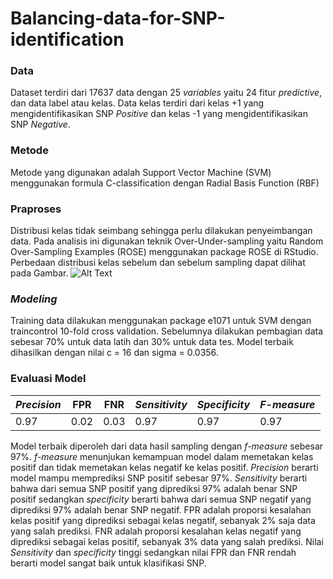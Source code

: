# Balancing-data-for-SNP-identification
### Data
Dataset terdiri dari 17637 data dengan 25 *variables* yaitu 24 fitur *predictive*, dan data label atau kelas.
Data kelas terdiri dari kelas +1 yang mengidentifikasikan SNP *Positive* dan kelas -1 yang mengidentifikasikan SNP *Negative*.
### Metode
Metode yang digunakan adalah Support Vector Machine (SVM) menggunakan formula C-classification dengan Radial Basis Function (RBF)
### Praproses
Distribusi kelas tidak seimbang sehingga perlu dilakukan penyeimbangan data.
Pada analisis ini digunakan teknik Over-Under-sampling yaitu Random Over-Sampling Examples (ROSE) menggunakan package ROSE di RStudio.
Perbedaan distribusi kelas sebelum dan sebelum sampling dapat dilihat pada Gambar.
![Alt Text](url)
### *Modeling*
Training data dilakukan menggunakan package e1071 untuk SVM dengan traincontrol 10-fold cross validation.
Sebelumnya dilakukan pembagian data sebesar 70% untuk data latih dan 30% untuk data tes.
Model terbaik dihasilkan dengan nilai c = 16 dan sigma = 0.0356.
### Evaluasi Model
*Precision* | FPR | FNR | *Sensitivity* | *Specificity* | *F-measure*
-----| -----| -----|------|------|------
0.97 | 0.02 | 0.03 | 0.97 | 0.97 | 0.97

Model terbaik diperoleh dari data hasil sampling dengan *f-measure* sebesar 97%.
*f-measure* menunjukan kemampuan model dalam memetakan kelas positif dan tidak memetakan kelas negatif ke kelas positif.
*Precision* berarti model mampu memprediksi SNP positif sebesar 97%.
*Sensitivity* berarti bahwa dari semua SNP positif yang diprediksi 97% adalah benar SNP positif sedangkan
*specificity* berarti bahwa dari semua SNP negatif yang diprediksi 97% adalah benar SNP negatif.
FPR adalah proporsi kesalahan kelas positif yang diprediksi sebagai kelas negatif, sebanyak 2% saja data yang salah prediksi.
FNR adalah proporsi kesalahan kelas negatif yang diprediksi sebagai kelas positif, sebanyak 3% data yang salah prediksi.
Nilai *Sensitivity* dan *specificity* tinggi sedangkan nilai FPR dan FNR rendah berarti model sangat baik untuk klasifikasi SNP.

